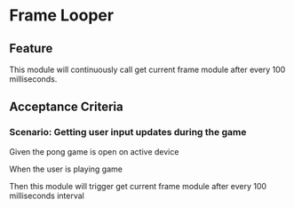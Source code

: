 # Frame Looper

## Feature

This module will continuously call get current frame module after every 100 milliseconds.

## Acceptance Criteria

### Scenario: Getting user input updates during the game

  Given the pong game is open on active device

  When the user is playing game

  Then this module will trigger get current frame module after
  every 100 milliseconds interval
